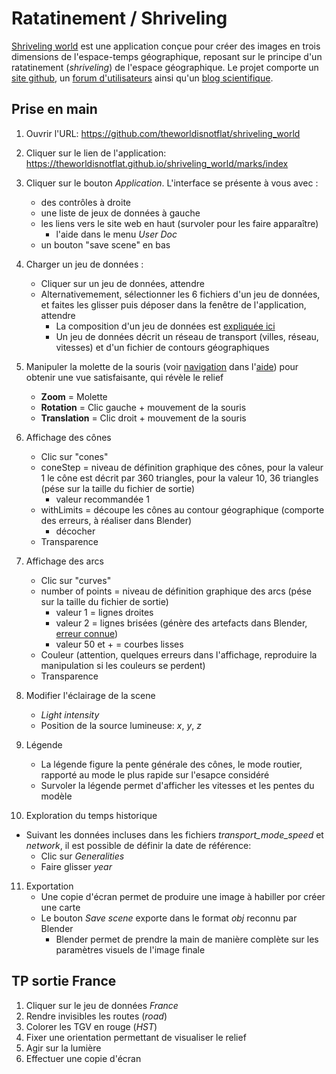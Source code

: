 
# Ratatinement / Shriveling

[Shriveling world](https://theworldisnotflat.github.io/shriveling_world/marks/index) est une application conçue pour créer des images en trois dimensions de l'espace-temps géographique, reposant sur le principe d'un ratatinement (*shriveling*) de l'espace géographique. Le projet comporte un [site github](https://github.com/theworldisnotflat/shriveling_world), un [forum d'utilisateurs](https://github.com/theworldisnotflat/shriveling_world/discussions) ainsi qu'un [blog scientifique](https://timespace.hypotheses.org/).

## Prise en main

1. Ouvrir l'URL: https://github.com/theworldisnotflat/shriveling_world
2. Cliquer sur le lien de l'application: https://theworldisnotflat.github.io/shriveling_world/marks/index
3. Cliquer sur le bouton *Application*. L'interface se présente à vous avec :
   * des contrôles à droite
   * une liste de jeux de données à gauche
   * les liens vers le site web en haut (survoler pour les faire apparaître)
     * l'aide dans le menu *User Doc*
   * un bouton "save scene" en bas

4. Charger un jeu de données :
   * Cliquer sur un jeu de données, attendre
   * Alternativemement, sélectionner les 6 fichiers d'un jeu de données, et faites les glisser puis déposer dans la fenêtre de l'application, attendre
     * La composition d'un jeu de données est [expliquée ici](https://theworldisnotflat.github.io/shriveling_world/marks/usrdoc/create_dataset)
     * Un jeu de données décrit un réseau de transport (villes, réseau, vitesses) et d'un fichier de contours géographiques

5. Manipuler la molette de la souris (voir [navigation](https://theworldisnotflat.github.io/shriveling_world/marks/usrdoc/basic_usage_tutorial/#navigation) dans l'[aide](https://theworldisnotflat.github.io/shriveling_world/marks/usrdoc/basic_usage_tutorial/)) pour obtenir une vue satisfaisante, qui révèle le relief
   * **Zoom** = Molette
   * **Rotation** = Clic gauche + mouvement de la souris
   * **Translation** = Clic droit + mouvement de la souris

6. Affichage des cônes
   * Clic sur "cones"
   * coneStep = niveau de définition graphique des cônes, pour la valeur 1 le cône est décrit par 360 triangles, pour la valeur 10, 36 triangles (pése sur la taille du fichier de sortie)
     * valeur recommandée 1
   * withLimits = découpe les cônes au contour géographique (comporte des erreurs, à réaliser dans Blender)
     * décocher
   * Transparence

7. Affichage des arcs
   * Clic sur "curves"
   * number of points = niveau de définition graphique des arcs (pése sur la taille du fichier de sortie)
      * valeur 1 = lignes droites
      * valeur 2 = lignes brisées (génère des artefacts dans Blender, [erreur connue](https://github.com/theworldisnotflat/shriveling_world/issues/159))
      * valeur 50 et + = courbes lisses
   * Couleur (attention, quelques erreurs dans l'affichage, reproduire la manipulation si les couleurs se perdent)
   * Transparence

8. Modifier l'éclairage de la scene
   * *Light intensity*
   * Position de la source lumineuse: *x*, *y*, *z*
9. Légende
   * La légende figure la pente générale des cônes, le mode routier, rapporté au mode le plus rapide sur l'esapce considéré
   * Survoler la légende permet d'afficher les vitesses et les pentes du modèle

10. Exploration du temps historique
   * Suivant les données incluses dans les fichiers *transport_mode_speed* et *network*, il est possible de définir la date de référence:
     * Clic sur *Generalities*
     * Faire glisser *year*

11. Exportation
    * Une copie d'écran permet de produire une image à habiller por créer une carte
    * Le bouton *Save scene* exporte dans le format *obj* reconnu par Blender
      * Blender permet de prendre la main de manière complète sur les paramètres visuels de l'image finale

## TP sortie France

1. Cliquer sur le jeu de données *France*
2. Rendre invisibles les routes (*road*)
3. Colorer les TGV en rouge (*HST*)
4. Fixer une orientation permettant de visualiser le relief
5. Agir sur la lumière
6. Effectuer une copie d'écran
